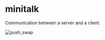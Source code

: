 # minitalk
Communication between a server and a client.

![push_swap](https://github.com/cyberKev42/push_swap/blob/main/push_swap_visualized.gif)
